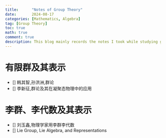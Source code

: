 ```yaml
---
title:      "Notes of Group Theory"
date:       2024-08-17
categories: [Mathematics, Algebra]
tag: [Group Theory]
toc: true
math: true
comment: true
description: This blog mainly records the notes I took while studying group theory, covering topics such as finite groups, Lie groups, and their representations.
---
```

# 有限群及其表示
- [] 韩其智,孙洪洲,群论
- [] 李新征,群论及其在凝聚态物理中的应用
  
# 李群、李代数及其表示
- [] 刘玉鑫,物理学家用李群李代数
- [] Lie Group, Lie Algebra, and Representations
